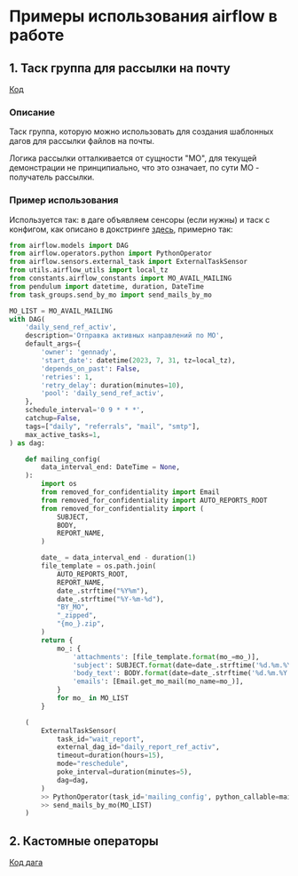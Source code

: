 # Примеры использования airflow в работе
## 1. Таск группа для рассылки на почту
[Код](./task_groups/send_mails.py)
### Описание
Таск группа, которую можно использовать для создания шаблонных дагов для рассылки файлов на почты. 

Логика рассылки отталкивается от сущности "МО", для текущей демонстрации не принципиально, что это означает, по сути МО - получатель рассылки. 
### Пример использования
Используется так: в даге объявляем сенсоры (если нужны) и таск с конфигом, как описано в докстринге [здесь](./task_groups/send_mails.py), примерно так:
```python
from airflow.models import DAG
from airflow.operators.python import PythonOperator
from airflow.sensors.external_task import ExternalTaskSensor
from utils.airflow_utils import local_tz
from constants.airflow_constants import MO_AVAIL_MAILING
from pendulum import datetime, duration, DateTime
from task_groups.send_by_mo import send_mails_by_mo

MO_LIST = MO_AVAIL_MAILING
with DAG(
    'daily_send_ref_activ',
    description='Отправка активных направлений по МО',
    default_args={
        'owner': 'gennady',
        'start_date': datetime(2023, 7, 31, tz=local_tz),
        'depends_on_past': False,
        'retries': 1,
        'retry_delay': duration(minutes=10),
        'pool': 'daily_send_ref_activ',
    },
    schedule_interval='0 9 * * *',
    catchup=False,
    tags=["daily", "referrals", "mail", "smtp"],
    max_active_tasks=1,
) as dag:

    def mailing_config(
        data_interval_end: DateTime = None,
    ):
        import os
        from removed_for_confidentiality import Email
        from removed_for_confidentiality import AUTO_REPORTS_ROOT
        from removed_for_confidentiality import (
            SUBJECT,
            BODY,
            REPORT_NAME,
        )

        date_ = data_interval_end - duration(1)
        file_template = os.path.join(
            AUTO_REPORTS_ROOT,
            REPORT_NAME,
            date_.strftime("%Y%m"),
            date_.strftime("%Y-%m-%d"),
            "BY_MO",
            "_zipped",
            "{mo_}.zip",
        )
        return {
            mo_: {
                'attachments': [file_template.format(mo_=mo_)],
                'subject': SUBJECT.format(date=date_.strftime('%d.%m.%Y')),
                'body_text': BODY.format(date=date_.strftime('%d.%m.%Y')),
                'emails': [Email.get_mo_mail(mo_name=mo_)],
            }
            for mo_ in MO_LIST
        }

    (
        ExternalTaskSensor(
            task_id="wait_report",
            external_dag_id="daily_report_ref_activ",
            timeout=duration(hours=15),
            mode="reschedule",
            poke_interval=duration(minutes=5),
            dag=dag,
        )
        >> PythonOperator(task_id='mailing_config', python_callable=mailing_config)
        >> send_mails_by_mo(MO_LIST)
    )
```
## 2. Кастомные операторы
[Код дага](./dags/ram_top_locations.py)

